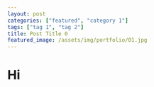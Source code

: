 ```yaml
---
layout: post
categories: ["featured", "category 1"]
tags: ["tag 1", "tag 2"]
title: Post Title 0
featured_image: /assets/img/portfolio/01.jpg
---
```


# Hi


